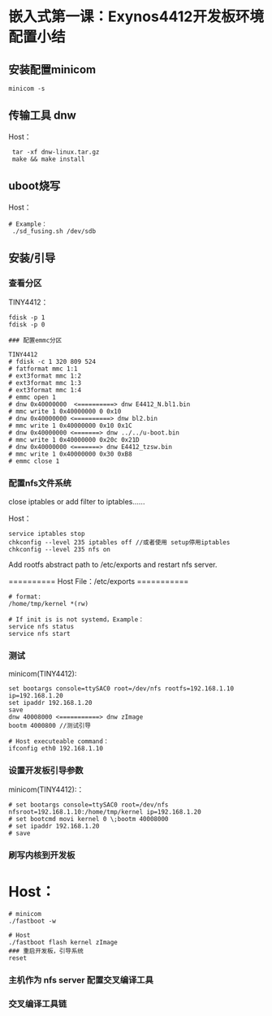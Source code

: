 <link href="../../../css/style.css" rel="stylesheet" type="text/css" />


# 嵌入式第一课：Exynos4412开发板环境配置小结

## 安装配置minicom
    
```
minicom -s
```

## 传输工具 dnw

    
Host：

```
 tar -xf dnw-linux.tar.gz
 make && make install
 ```

## uboot烧写

Host：

```
# Example：
 ./sd_fusing.sh /dev/sdb  
```

## 安装/引导

### 查看分区

    
TINY4412：

```
fdisk -p 1
fdisk -p 0

### 配置emmc分区

TINY4412    
# fdisk -c 1 320 809 524
# fatformat mmc 1:1
# ext3format mmc 1:2
# ext3format mmc 1:3
# ext3format mmc 1:4
# emmc open 1
# dnw 0x40000000  <==========> dnw E4412_N.bl1.bin
# mmc write 1 0x40000000 0 0x10
# dnw 0x40000000 <==========> dnw bl2.bin
# mmc write 1 0x40000000 0x10 0x1C
# dnw 0x40000000 <=======> dnw ../../u-boot.bin
# mmc write 1 0x40000000 0x20c 0x21D
# dnw 0x40000000 <=======> dnw E4412_tzsw.bin
# mmc write 1 0x40000000 0x30 0xB8
# emmc close 1
```
    

### 配置nfs文件系统

close iptables or add filter to iptables......

Host：

```
service iptables stop
chkconfig --level 235 iptables off //或者使用 setup停用iptables
chkconfig --level 235 nfs on
```

Add rootfs abstract path to /etc/exports  and restart nfs server.


========== Host File：/etc/exports ===========

```
# format: 
/home/tmp/kernel *(rw)
```

```
# If init is is not systemd，Example：
service nfs status
service nfs start
```

### 测试

minicom(TINY4412):
    
```    
set bootargs console=ttySAC0 root=/dev/nfs rootfs=192.168.1.10 ip=192.168.1.20
set ipaddr 192.168.1.20
save
dnw 40008000 <===========> dnw zImage
bootm 4000800 //测试引导 

# Host executeable command：
ifconfig eth0 192.168.1.10
```

### 设置开发板引导参数

minicom(TINY4412):：

```
# set bootargs console=ttySAC0 root=/dev/nfs nfsroot=192.168.1.10:/home/tmp/kernel ip=192.168.1.20
# set bootcmd movi kernel 0 \;bootm 40008000
# set ipaddr 192.168.1.20
# save
```
    
### 刷写内核到开发板


# Host：

```
# minicom
./fastboot -w

# Host 
./fastboot flash kernel zImage
### 重启开发板，引导系统
reset 
```

### 主机作为 nfs server 配置交叉编译工具  

### 交叉编译工具链
  
